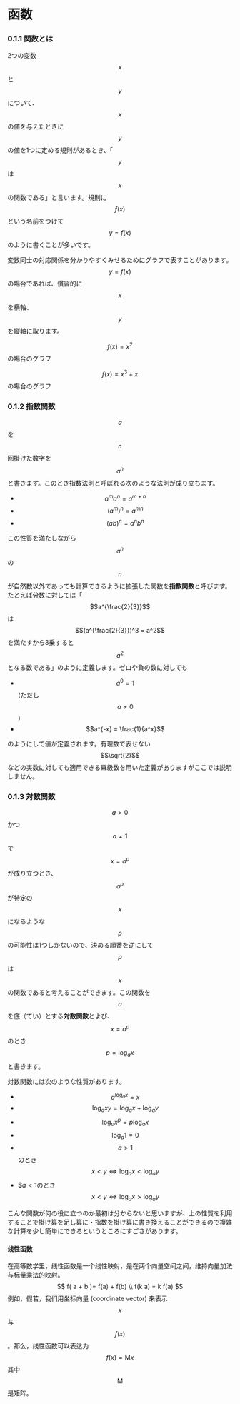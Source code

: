 # 函数

### 0.1.1 関数とは

2つの変数$$x$$と$$y$$について、$$x$$の値を与えたときに$$y$$の値を1つに定める規則があるとき、「$$y$$は$$x$$の関数である」と言います。規則に$$f(x)$$ という名前をつけて$$y=f(x)$$ のように書くことが多いです。

変数同士の対応関係を分かりやすくみせるためにグラフで表すことがあります。$$y=f(x)$$ の場合であれば、慣習的に$$x$$を横軸、$$y$$を縦軸に取ります。

$$f(x)=x^2$$の場合のグラフ

$$f(x)=x^3+x$$の場合のグラフ

### 0.1.2 指数関数

$$a$$を$$n$$回掛けた数字を$$a^n$$と書きます。このとき指数法則と呼ばれる次のような法則が成り立ちます。

- $$a^m a^n = a^{m+n}$$
- $$(a^m)^n = a^{mn}$$
- $$(ab)^n = a^n b^n$$

この性質を満たしながら$$a^n$$の$$n$$が自然数以外であっても計算できるように拡張した関数を**指数関数**と呼びます。
たとえば分数に対しては「$$a^{\frac{2}{3}}$$ は $$(a^{\frac{2}{3}})^3 = a^2$$ を満たすから3乗すると$$a^2$$となる数である」のように定義します。ゼロや負の数に対しても

- $$a^0 = 1$$ (ただし$$a \neq 0$$)
- $$a^{-x} = \frac{1}{a^x}$$

のようにして値が定義されます。有理数で表せない $$\sqrt{2}$$ などの実数に対しても適用できる冪級数を用いた定義がありますがここでは説明しません。

### 0.1.3 対数関数

$$a > 0$$かつ$$a \neq 1$$で$$x = a^p$$が成り立つとき、$$a^p$$が特定の$$x$$になるような$$p$$の可能性は1つしかないので、決める順番を逆にして$$p$$は$$x$$の関数であると考えることができます。この関数を$$a$$を底（てい）とする**対数関数**とよび、$$x = a^p$$のとき$$p = \log_a x$$と書きます。

対数関数には次のような性質があります。

- $$a^{\log_a x} = x$$
- $$\log_a xy = \log_a x + \log_a y$$
- $$\log_a x^p = p \log_a x$$
- $$\log_a 1 = 0$$
- $$a > 1$$のとき$$x < y \Longleftrightarrow \log_a x < \log_a y$$
- $$a < 1$のとき$$x < y \Longleftrightarrow \log_a x > \log_a y$$

こんな関数が何の役に立つのか最初は分からないと思いますが、上の性質を利用することで掛け算を足し算に・指数を掛け算に書き換えることができるので複雑な計算を少し簡単にできるというところにすごさがあります。

#### 线性函数

在高等数学里，线性函数是一个线性映射，是在两个向量空间之间，维持向量加法与标量乘法的映射。
$$
 f( a + b )= f(a) + f(b) \\
 f(k a) = k f(a) 
$$
例如，假若，我们用坐标向量 (coordinate vector) 来表示$$x$$ 与 $$f(x)$$ 。那么，线性函数可以表达为
$$
f(x) = \mathrm{M}x
$$
其中$$\mathrm{M}$$是矩阵。
